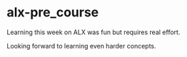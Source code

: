 # alx-pre_course

Learning this week on ALX was fun but requires real effort.

Looking forward to learning even harder concepts.
